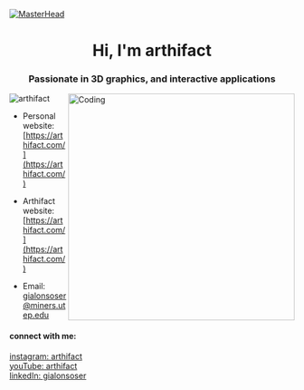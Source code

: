 [![MasterHead](https://firebasestorage.googleapis.com/v0/b/flexi-coding.appspot.com/o/dempgi7-520f8d5f-63d4-4453-8822-dbc149ae27f8.gif?alt=media&token=91c0c7b2-93c3-4029-b011-1a8703c5730d)](https://rishavchanda.io)
<h1 align="center"> Hi, I'm arthifact </h1>
<h3 align="center"> Passionate in 3D graphics, and interactive applications </h3>
<img align="right" alt="Coding" width="400" src="https://cdn.dribbble.com/users/1162077/screenshots/3848914/programmer.gif">

<p align="left"> <img src="https://komarev.com/ghpvc/?username=arthifact&label=Profile%20views&color=0e75b6&style=flat" alt="arthifact" /> </p>

- Personal website: [https://arthifact.com/](https://arthifact.com/)

- Arthifact website: [https://arthifact.com/](https://arthifact.com/)

- Email: gialonsoser@miners.utep.edu

<h4 align="left">connect with me:</h4>
<p align="left">
  <a href="https://instagram.com/arthifact" target="_blank">instagram: arthifact</a><br>
  <a href="https://www.youtube.com/channel/UCQdxToiyiHFkREX0fy65wGQ" target="_blank">youTube: arthifact</a><br>
  <a href="https://linkedin.com/in/gialonsoser" target="_blank">linkedIn: gialonsoser</a>
</p>
